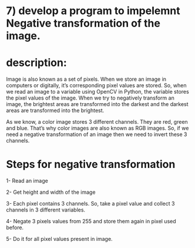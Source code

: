 # 7) develop a program to impelemnt Negative transformation of the image.
# description:
Image is also known as a set of pixels. When we store an image in computers or digitally, it’s corresponding pixel values are stored. So, when we read an image to a variable using OpenCV in Python, the variable stores the pixel values of the image. When we try to negatively transform an image, the brightest areas are transformed into the darkest and the darkest areas are transformed into the brightest.

As we know, a color image stores 3 different channels. They are red, green and blue. That’s why color images are also known as RGB images. So, if we need a negative transformation of an image then we need to invert these 3 channels.

# Steps for negative transformation

1- Read an image

2- Get height and width of the image

3- Each pixel contains 3 channels. So, take a pixel value and collect 3 channels in 3 different variables.

4- Negate 3 pixels values from 255 and store them again in pixel used before.

5- Do it for all pixel values present in image.
